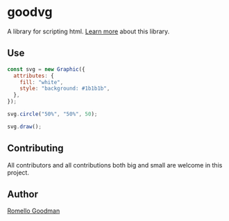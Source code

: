 # goodvg

A library for scripting html. [Learn more](https://mellogood.substack.com/p/goodgraphicsjs) about this library.

## Use

```js
const svg = new Graphic({
  attributes: {
    fill: "white",
    style: "background: #1b1b1b",
  },
});

svg.circle("50%", "50%", 50);

svg.draw();
```

## Contributing

All contributors and all contributions both big and small are welcome in this project.

## Author

[Romello Goodman](https://www.romellogoodman.com/)
